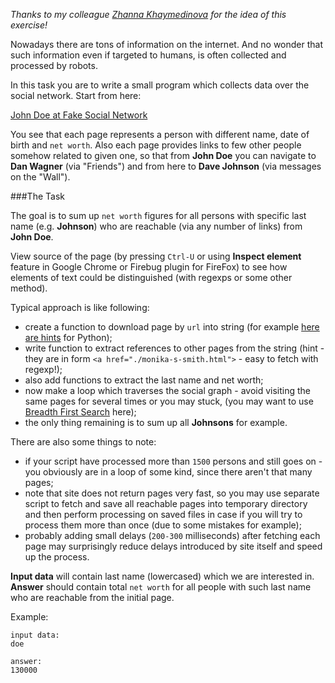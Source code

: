 _Thanks to my colleague [Zhanna Khaymedinova](https://www.facebook.com/sleepydisaster) for the idea of this exercise!_

Nowadays there are tons of information on the internet. And no wonder that such information even if targeted to humans,
is often collected and processed by robots.

In this task you are to write a small program which collects data over the social network. Start from here:

[John Doe at Fake Social Network](http://codeabbey.github.io/social-network/)

You see that each page represents a person with different name, date of birth and `net worth`. Also each page provides
links to few other people somehow related to given one, so that from **John Doe** you can navigate to **Dan Wagner**
(via "Friends") and from here to **Dave Johnson** (via messages on the "Wall").

###The Task

The goal is to sum up `net worth` figures for all persons with specific last name (e.g. **Johnson**) who are reachable
(via any number of links) from **John Doe**.

View source of the page (by pressing `Ctrl-U` or using **Inspect element** feature in Google Chrome or Firebug plugin
for FireFox) to see how elements of text could be distinguished (with regexps or some other method).

Typical approach is like following:

- create a function to download page by `url` into string (for example
	[here are hints](http://stackoverflow.com/questions/16025368/download-file-as-string-in-python) for Python);
- write function to extract references to other pages from the string (hint - they are in form
	`<a href="./monika-s-smith.html">` - easy to fetch with regexp!);
- also add functions to extract the last name and net worth;
- now make a loop which traverses the social graph - avoid visiting the same pages for several times or you may stuck,
	(you may want to use [Breadth First Search](./breadth-first-search) here);
- the only thing remaining is to sum up all **Johnsons** for example.

There are also some things to note:

- if your script have processed more than `1500` persons and still goes on - you obviously are in a loop of some kind,
	since there aren't that many pages;
- note that site does not return pages very fast, so you may use separate script to fetch and save all reachable pages
	into temporary directory and then perform processing on saved files in case if you will try to process them more
	than once (due to some mistakes for example);
- probably adding small delays (`200-300` milliseconds) after fetching each page may surprisingly reduce delays
	introduced by site itself and speed up the process.

**Input data** will contain last name (lowercased) which we are interested in.  
**Answer** should contain total `net worth` for all people with such last name who are reachable from the initial page.

Example:

    input data:
	doe
	
	answer:
	130000
